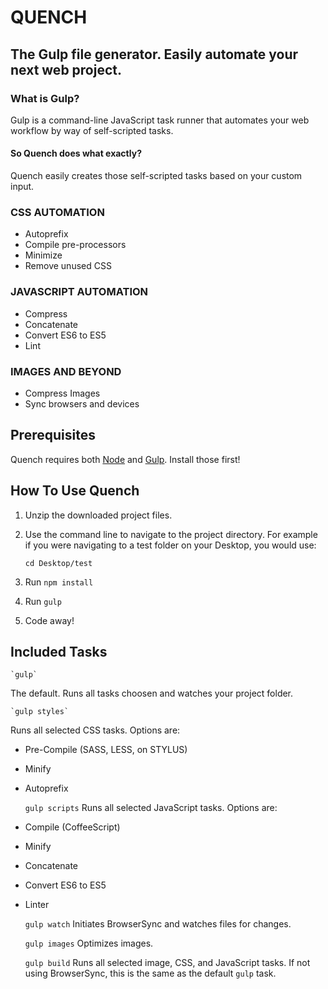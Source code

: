 # QUENCH

## The Gulp file generator. Easily automate your next web project.

### What is Gulp?

Gulp is a command-line JavaScript task runner that automates your web workflow by way of self-scripted tasks. 
#### So Quench does what exactly?
Quench easily creates those self-scripted tasks based on your custom input.

### CSS AUTOMATION

* Autoprefix
* Compile pre-processors
* Minimize
* Remove unused CSS

### JAVASCRIPT AUTOMATION

* Compress
* Concatenate
* Convert ES6 to ES5
* Lint

### IMAGES AND BEYOND

* Compress Images
* Sync browsers and devices

## Prerequisites
Quench requires both [Node](https://nodejs.org/) and [Gulp](http://gulpjs.com/). Install those first!

## How To Use Quench

1. Unzip the downloaded project files.
2. Use the command line to navigate to the project directory. For example if you were navigating to a test folder on your Desktop, you would use:

	`cd Desktop/test`
3. Run `npm install`
4. Run `gulp`
5. Code away!

## Included Tasks
    `gulp`
The default. Runs all tasks choosen and watches your project folder.

    `gulp styles`
Runs all selected CSS tasks. Options are:
* Pre-Compile (SASS, LESS, on STYLUS)
* Minify
* Autoprefix

    `gulp scripts`
Runs all selected JavaScript tasks. Options are:
* Compile (CoffeeScript)
* Minify
* Concatenate
* Convert ES6 to ES5
* Linter

    `gulp watch`
Initiates BrowserSync and watches files for changes.

    `gulp images`
Optimizes images.

    `gulp build`
Runs all selected image, CSS, and JavaScript tasks. If not using BrowserSync, this is the same as the default `gulp` task.